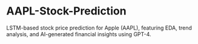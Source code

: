# AAPL-Stock-Prediction
LSTM-based stock price prediction for Apple (AAPL), featuring EDA, trend analysis, and AI-generated financial insights using GPT-4.
